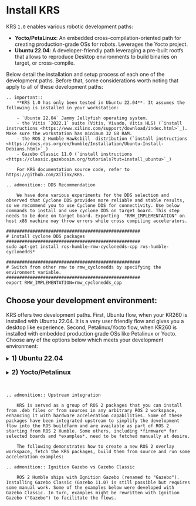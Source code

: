 # Install KRS

KRS `1.0` enables various robotic development paths:
- **Yocto/PetaLinux**: An embedded cross-compilation-oriented path for creating production-grade OSs for robots. Leverages the Yocto project.
- **Ubuntu 22.04**: A developer-friendly path leveraging a pre-built rootfs that allows to reproduce Desktop environments to build binaries on target, or cross-compile.

Below detail the installation and setup process of each one of the development paths. Before that, some considerations worth noting that apply to all of these development paths:

```eval_rst
.. important::
    **KRS 1.0 has only been tested in Ubuntu 22.04**. It assumes the following is installed in your workstation:

    - `Ubuntu 22.04` Jammy Jellyfish operating system. 
    - the Vitis `2022.1` suite (Vitis, Vivado, Vitis HLS) (`install instructions <https://www.xilinx.com/support/download/index.html>`_). Make sure the workstation has minimum 32 GB RAM.
    - the ROS 2 Humble Hawksbill  distribution (`install instructions <https://docs.ros.org/en/humble/Installation/Ubuntu-Install-Debians.html>`_)
    - Gazebo Classic 11.0 (`install instructions <https://classic.gazebosim.org/tutorials?tut=install_ubuntu>`_)

    For KRS documentation source code, refer to https://github.com/Xilinx/KRS.

.. admonition:: DDS Recommendation

    We have done various experiments for the DDS selection and observed that Cyclone DDS provides more reliable and stable results, so we recommend you to use Cyclone DDS for connectivity. Use below commands to install and use cyclone DDS on target board. This step needs to be done on target board. Exporting  "RMW_IMPLEMENTATION" on host x86 machine may throw errors while cross compiling accelerators.
```

```shell
###################################################
# install cyclone DDS packages 
###################################################
sudo apt-get install ros-humble-rmw-cyclonedds-cpp ros-humble-cyclonedds* 

###################################################
# Switch from other rmw to rmw_cyclonedds by specifying the environment variable.
###################################################
export RMW_IMPLEMENTATION=rmw_cyclonedds_cpp
```

## Choose your development environment:

KRS offers two development paths. First, Ubuntu flow, when your KR260 is installed with Ubuntu 22.04. It is a very user friendly flow and gives you a desktop like experience. Second, Petalinux/Yocto flow, when KR260 is installed with embedded production grade OSs like Petalinux or Yocto. Choose any of the options below which meets your development environment:

<details>
    <summary><b><font size="+1">1) Ubuntu 22.04</font></b></summary>
<br>
<b>a. Cross-compilation development</b>

Cross-compilation of ROS 2 workspaces allows to build both CPU binaries as well as accelerators thanks to KRS packages. This capabilities is demonstrated below for the KR260 using Ubuntu 22.04 OS:

- Setup Environment
```shell
###################################################
# 0. install Vitis 2022.1 https://www.xilinx.com/support/download.html       
#   and ROS 2 Rolling https://docs.ros.org/en/humble/Installation/Ubuntu-Install-Debians.html
#    we recommend the Desktop-Full flavour (ros-humble-desktop-full)
###################################################

###################################################
# 1. install some dependencies you might be missing
#
# NOTE: gcc-multilib conflicts with Yocto/PetaLinux 2022.1 dependencies
# so you can't have both paths simultaneously enabled in a single
# development machine
###################################################
sudo apt-get -y install curl build-essential libssl-dev git wget \
                          ocl-icd-* opencl-headers python3-vcstool \
                          python3-colcon-common-extensions python3-colcon-mixin \
                          kpartx u-boot-tools pv gcc-multilib
sudo apt-get -y install gcc-aarch64-linux-gnu g++-aarch64-linux-gnu
sudo apt-get install qemu-user-static
sudo apt-get install ros-humble-gazebo-ros ros-humble-gazebo-plugins ros-humble-gazebo-msgs

###################################################
# 2. create a new ROS 2 workspace with examples and
#    firmware for KR260
###################################################
mkdir -p ~/krs_ws/src; cd ~/krs_ws

###################################################
# 3. Create file with KRS 1.0 additional repos
###################################################
cat << 'EOF' > krs_humble.repos
repositories:  
  perception/image_pipeline:
    type: git
    url: https://github.com/ros-acceleration/image_pipeline
    version: ros2

  tracing/tracetools_acceleration:
    type: git
    url: https://github.com/ros-acceleration/tracetools_acceleration
    version: humble

  firmware/acceleration_firmware_kr260:
    type: zip
    url: https://github.com/ros-acceleration/acceleration_firmware_kr260/releases/download/v1.1.1/acceleration_firmware_kr260.zip

  acceleration/adaptive_component:
    type: git
    url: https://github.com/ros-acceleration/adaptive_component
    version: humble
  acceleration/ament_acceleration:
    type: git
    url: https://github.com/ros-acceleration/ament_acceleration
    version: humble
  acceleration/ament_vitis:
    type: git
    url: https://github.com/ros-acceleration/ament_vitis
    version: humble
  acceleration/colcon-hardware-acceleration:
    type: git
    url: https://github.com/colcon/colcon-hardware-acceleration
    version: main
  acceleration/ros2_kria:
    type: git
    url: https://github.com/ros-acceleration/ros2_kria
    version: main
  acceleration/ros2acceleration:
    type: git
    url: https://github.com/ros-acceleration/ros2acceleration
    version: humble
  acceleration/vitis_common:
    type: git
    url: https://github.com/ros-acceleration/vitis_common
    version: humble
  acceleration/acceleration_examples:
    type: git
    url: https://github.com/ros-acceleration/acceleration_examples
    version: main
EOF

###################################################
# 4. import repos of KRS 1.0 release
###################################################
vcs import src --recursive < krs_humble.repos  # about 3 mins in an AMD Ryzen 5 PRO 4650G

###################################################
# 5. build the workspace and deploy firmware for hardware acceleration
###################################################
source /tools/Xilinx/Vitis/2022.1/settings64.sh  # source Xilinx tools
source /opt/ros/humble/setup.bash  # Sources system ROS 2 installation.

# Note: The path above is valid if one installs ROS 2 from a pre-built debian
# packages. If one builds ROS 2 from the source the directory might
# vary (e.g. ~/ros2_humble/ros2-linux).
export PATH="/usr/bin":$PATH  # FIXME: adjust path for CMake 3.5+

```

- Build packages for x86
```shell

sudo ls -l # Hack to give sudo access to shell, else build may hang.
colcon build --merge-install  # about 18 mins in an AMD Ryzen 5 PRO 4650G

###################################################
# 6. source the overlay to enable all features
###################################################
source install/setup.bash
```
- Cross compile for KR260

``` shell

# select KR260 firmware artifacts and re-build accelerators targeting KR260 build configuration
source install/setup.bash
colcon acceleration select kr260


###################################################
# 7.A cross-compile and generate ONLY CPU binaries
###################################################
colcon build --build-base=build-kr260-ubuntu --install-base=install-kr260-ubuntu --merge-install --mixin kr260 --cmake-args -DNOKERNELS=true

###################################################
# 7.B cross-compile and generate CPU binaries and accelerators.
###################################################
colcon build --executor sequential --build-base=build-kr260-ubuntu --install-base=install-kr260-ubuntu --merge-install --mixin kr260 -DNOKERNELS=false
```
Please note that building accelerators will take few hours, as it builds all the KRS packages that require hardware acceleration. Also, <b>"--executor sequential"</b> flag is to build the packages one by one. If your machine is powerful enough, you may skip the flag and colcon build system will build the packages parallely.

Now that we've built binaries and accelerators, next's to run some of them in hardware. See [examples](https://xilinx.github.io/KRS/sphinx/build/html/docs/examples/0_ros2_publisher.html) but **note that Ubuntu 22.04 is targeting KR260 (and thereby the `--mixin kr260` should be used instead)**.

<br>
<b>b. Native (on target) development</b>

```eval_rst
.. warning:: No accelerators produced with native (on-target) compilation

    **This path is helpful only for creating CPU binaries. It's not possible to create accelerators on target** (from within the KR/KV260 boards) because Vivado and Vitis tools have only x86 support and no aarch64 support is planned. Refer to the cross-compilation path for jointly creating binaries and accelerators.

```

Native CPU compilation (*on target*, in the KR260 or KV260) is pretty straightforward and can be performed by:

1. Create an SD card with [Ubuntu 22.04 official image for KR260](https://ubuntu.com/download/amd-xilinx)
2. Install ROS 2 Humble from .deb file inside KR260's Ubuntu 22.04 as indicated at https://docs.ros.org/en/humble/Installation/Ubuntu-Install-Debians.html
3. `scp` your ROS workspace into the embedded board and build it with colcon as if it was your development machine.

Now that we've built binaries, next's to run them in hardware. See [examples](https://xilinx.github.io/KRS/sphinx/build/html/docs/examples/0_ros2_publisher.html).

<br>
<b>c. QEMU (emulation) development</b>

```eval_rst
.. warning:: No accelerators produced with native (on-target) compilation

    **This path is helpful only for creating CPU binaries. It's not possible to create accelerators on QEMU** (from within emulated rootfs') because Vivado and Vitis tools have only x86 support and no aarch64 support is planned. Refer to the cross-compilation path for jointly creating binaries and accelerators.

```

CPU binaries can also be built (and tested) using hardware emulation through QEMU. In particular, the following provides a walkthrough on how to leverage Ubuntu 22.04 pre-built sysroot for KR260 to build the local development workspace:

```shell
###################################################
# 0. install Vitis 2022.1 https://www.xilinx.com/support/download.html       
#   and ROS 2 Rolling https://docs.ros.org/en/humble/Installation/Ubuntu-Install-Debians.html
#    we recommend the Desktop-Full flavour (ros-humble-desktop-full)
###################################################

###################################################
# 1. install some dependencies you might be missing
#
# NOTE: gcc-multilib conflicts with Yocto/PetaLinux 2022.1 dependencies
# so you can't have both paths simultaneously enabled in a single
# development machine
###################################################
sudo apt-get -y install curl build-essential libssl-dev git wget \
                          ocl-icd-* opencl-headers python3-vcstool \
                          python3-colcon-common-extensions python3-colcon-mixin \
                          kpartx u-boot-tools pv gcc-multilib

###################################################
# 2. create a new ROS 2 workspace with examples and
#    firmware for KV260
###################################################
mkdir -p ~/krs_ws/src; cd ~/krs_ws

###################################################
# 3. Create file with KRS 1.0 additional repos
###################################################
cat << 'EOF' > krs_humble.repos
repositories:  
  perception/image_pipeline:
    type: git
    url: https://github.com/ros-acceleration/image_pipeline
    version: ros2

  tracing/tracetools_acceleration:
    type: git
    url: https://github.com/ros-acceleration/tracetools_acceleration
    version: humble

  firmware/acceleration_firmware_kr260:
    type: zip
    url: https://github.com/ros-acceleration/acceleration_firmware_kr260/releases/download/v1.1.1/acceleration_firmware_kr260.zip

  acceleration/adaptive_component:
    type: git
    url: https://github.com/ros-acceleration/adaptive_component
    version: humble
  acceleration/ament_acceleration:
    type: git
    url: https://github.com/ros-acceleration/ament_acceleration
    version: humble
  acceleration/ament_vitis:
    type: git
    url: https://github.com/ros-acceleration/ament_vitis
    version: humble
  acceleration/colcon-hardware-acceleration:
    type: git
    url: https://github.com/colcon/colcon-hardware-acceleration
    version: main
  acceleration/ros2_kria:
    type: git
    url: https://github.com/ros-acceleration/ros2_kria
    version: main
  acceleration/ros2acceleration:
    type: git
    url: https://github.com/ros-acceleration/ros2acceleration
    version: humble
  acceleration/vitis_common:
    type: git
    url: https://github.com/ros-acceleration/vitis_common
    version: humble
  acceleration/acceleration_examples:
    type: git
    url: https://github.com/ros-acceleration/acceleration_examples
    version: main
EOF

###################################################
# 4. import repos of KRS 1.0 release
###################################################
vcs import src --recursive < krs_humble.repos  # about 3 mins in an AMD Ryzen 5 PRO 4650G

###################################################
# 5. build the workspace and deploy firmware for hardware acceleration
###################################################
source /tools/Xilinx/Vitis/2022.1/settings64.sh  # source Xilinx tools
source /opt/ros/humble/setup.bash  # Sources system ROS 2 installation.

# Note: The path above is valid if one installs ROS 2 from a pre-built debian
# packages. If one builds ROS 2 from the source the directory might
# vary (e.g. ~/ros2_humble/ros2-linux).
export PATH="/usr/bin":$PATH  # FIXME: adjust path for CMake 3.5+
```

```eval_rst
.. warning:: 

    Next step is going to ask for the *sudo password*, make sure to enter it appropriately, otherwise the build
    will go on indefinitely.
```


```shell
colcon build --merge-install  # about 20 mins in an AMD Ryzen 5 PRO 4650G,
                              # mostly spent installing ROS 2 and deps. into
                              # the sysroot

###################################################
# 6. Enter Ubuntu 22.04 jail while mounting ROS 2 overlay workspace sources for native builds
#
# NOTE: assumes to be executed from the root of the ROS 2 overlay workspace
# (e.g. ~/krs_ws/)
###################################################
sudo mount --rbind --make-rslave /dev ~/krs_ws/acceleration/firmware/kr260/sysroots/aarch64-xilinx-linux/dev
mkdir -p ~/krs_ws/acceleration/firmware/kr260/sysroots/aarch64-xilinx-linux/ros2_ws/src; sudo mount --bind ~/krs_ws/src ~/krs_ws/acceleration/firmware/kr260/sysroots/aarch64-xilinx-linux/ros2_ws/src
sudo mount -t proc none ~/krs_ws/acceleration/firmware/kr260/sysroots/aarch64-xilinx-linux/proc
sudo mount -t sysfs none ~/krs_ws/acceleration/firmware/kr260/sysroots/aarch64-xilinx-linux/sys
sudo mount -t tmpfs none ~/krs_ws/acceleration/firmware/kr260/sysroots/aarch64-xilinx-linux/tmp
sudo mount -t tmpfs none ~/krs_ws/acceleration/firmware/kr260/sysroots/aarch64-xilinx-linux/var/lib/apt
sudo mount -t tmpfs none ~/krs_ws/acceleration/firmware/kr260/sysroots/aarch64-xilinx-linux/var/cache/apt
sudo mount -t tmpfs none ~/krs_ws/acceleration/firmware/kr260/sysroots/aarch64-xilinx-linux/var/cache/apt
sudo cp /etc/resolv.conf ~/krs_ws/acceleration/firmware/kr260/sysroots/aarch64-xilinx-linux/etc/resolv.conf

# enter chroot
sudo chroot ~/krs_ws/acceleration/firmware/kr260/sysroots/aarch64-xilinx-linux

###################################################
# 7. Build (in emulation) natively CPU binaries
###################################################
source /opt/ros/humble/setup.bash  # Sources system ROS 2 installation.

# add open robotics repo to .deb sources
echo "deb [arch=$(dpkg --print-architecture) signed-by=/usr/share/keyrings/ros-archive-keyring.gpg] http://packages.ros.org/ros2/ubuntu $(source /etc/os-release && echo $UBUNTU_CODENAME) main" | tee /etc/apt/sources.list.d/ros2.list > /dev/null

# install ROS build tools (colcon et al.)
apt update && apt install -y \
  build-essential \
  cmake \
  git \
  python3-colcon-common-extensions \
  python3-flake8 \
  python3-flake8-blind-except \
  python3-flake8-builtins \
  python3-flake8-class-newline \
  python3-flake8-comprehensions \
  python3-flake8-deprecated \
  python3-flake8-docstrings \
  python3-flake8-import-order \
  python3-flake8-quotes \
  python3-pip \
  python3-pytest \
  python3-pytest-cov \
  python3-pytest-repeat \
  python3-pytest-rerunfailures \
  python3-rosdep \
  python3-setuptools \
  python3-vcstool \
  wget

# build overlay workspace
cd /ros2_ws
colcon build --merge-install --packages-ignore acceleration_firmware_kr260 perception_3nodes

###################################################
# 8. Run one of the packages
###################################################
source /ros2_ws/install/local_setup.bash
ros2 run publisher_xilinx member_function_publisher

###################################################
# 8. Exit chroot and unmount things
###################################################
exit  # inside of the emulation

# back, in your development station
sudo umount ~/krs_ws/acceleration/firmware/kr260/sysroots/aarch64-xilinx-linux/proc
sudo umount ~/krs_ws/acceleration/firmware/kr260/sysroots/aarch64-xilinx-linux/sys
sudo umount ~/krs_ws/acceleration/firmware/kr260/sysroots/aarch64-xilinx-linux/tmp
sudo umount ~/krs_ws/acceleration/firmware/kr260/sysroots/aarch64-xilinx-linux/var/lib/apt
sudo umount ~/krs_ws/acceleration/firmware/kr260/sysroots/aarch64-xilinx-linux/dev/mqueue
sudo umount ~/krs_ws/acceleration/firmware/kr260/sysroots/aarch64-xilinx-linux/dev/hugepages
sudo umount ~/krs_ws/acceleration/firmware/kr260/sysroots/aarch64-xilinx-linux/dev/shm
sudo umount ~/krs_ws/acceleration/firmware/kr260/sysroots/aarch64-xilinx-linux/dev/pts
sudo umount ~/krs_ws/acceleration/firmware/kr260/sysroots/aarch64-xilinx-linux/dev
sudo umount ~/krs_ws/acceleration/firmware/kr260/sysroots/aarch64-xilinx-linux/ros2_ws/src
sudo umount ~/krs_ws/acceleration/firmware/kr260/sysroots/aarch64-xilinx-linux/var/cache/apt

```

Now that we've built binaries, next's to run them in hardware. See [examples](https://xilinx.github.io/KRS/sphinx/build/html/docs/examples/0_ros2_publisher.html).


</details>
<br>
<details>
    <summary><b><font size="+1">2) Yocto/Petalinux</font></b></summary>
<br>


```eval_rst

.. admonition:: Yocto/PetaLinux firmware artifacts download

    Pre-built firmware artifacts for creating robot OSs using Yocto/PetaLinux are bigger than 2GB, which is the maximum size allowed by GitHub. The firmware artifacts have temporarily been uploaded to https://drive.google.com/file/d/1gzrGHB-J_fKNBmcGYhClXdWo6wGw8k43/view?usp=sharing and need to be manually downloaded and deployed into the workspace src directory.


.. admonition:: Yocto (Honister)

    KRS 1.0 Yocto/PetaLinux development paths builds artifacts based on Yocto Honister.

```


```shell
###################################################
# 0. install Vitis 2022.1 https://www.xilinx.com/support/download.html       
#   and ROS 2 Rolling https://docs.ros.org/en/humble/Installation/Ubuntu-Install-Debians.html
#    we recommend the Desktop-Full flavour (ros-humble-desktop-full)
###################################################

###################################################
# 1. install some dependencies you might be missing
###################################################
sudo apt-get -y install curl build-essential libssl-dev git wget \
                          ocl-icd-* opencl-headers python3-vcstool \
                          python3-colcon-common-extensions python3-colcon-mixin \
                          kpartx u-boot-tools pv

###################################################
# 2. create a new ROS 2 workspace with examples and
#    firmware for KV260
###################################################
mkdir -p ~/krs_ws/src; cd ~/krs_ws

###################################################
# 3. Create file with KRS 1.0 additional repos
###################################################
cat << 'EOF' > krs_humble.repos
repositories:  
  perception/image_pipeline:
    type: git
    url: https://github.com/ros-acceleration/image_pipeline
    version: ros2

  tracing/tracetools_acceleration:
    type: git
    url: https://github.com/ros-acceleration/tracetools_acceleration
    version: humble

  firmware/acceleration_firmware_kv260:
    type: zip
    url: https://www.xilinx.com/bin/public/openDownload?filename=acceleration_firmware_kv260.zip

  acceleration/adaptive_component:
    type: git
    url: https://github.com/ros-acceleration/adaptive_component
    version: humble
  acceleration/ament_acceleration:
    type: git
    url: https://github.com/ros-acceleration/ament_acceleration
    version: humble
  acceleration/ament_vitis:
    type: git
    url: https://github.com/ros-acceleration/ament_vitis
    version: humble
  acceleration/colcon-hardware-acceleration:
    type: git
    url: https://github.com/colcon/colcon-hardware-acceleration
    version: main
  acceleration/ros2_kria:
    type: git
    url: https://github.com/ros-acceleration/ros2_kria
    version: main
  acceleration/ros2acceleration:
    type: git
    url: https://github.com/ros-acceleration/ros2acceleration
    version: humble
  acceleration/vitis_common:
    type: git
    url: https://github.com/ros-acceleration/vitis_common
    version: humble
  acceleration/acceleration_examples:
    type: git
    url: https://github.com/ros-acceleration/acceleration_examples
    version: main
EOF

###################################################
# 4. import repos of KRS 1.0 release
###################################################
vcs import src --recursive < krs_humble.repos  # about 3 mins in an AMD Ryzen 5 PRO 4650G

###################################################
# 5. build the workspace and deploy firmware for hardware acceleration
###################################################
source /tools/Xilinx/Vitis/2022.1/settings64.sh  # source Xilinx tools
source /opt/ros/humble/setup.bash  # Sources system ROS 2 installation.

# Note: The path above is valid if one installs ROS 2 from a pre-built debian
# packages. If one builds ROS 2 from the source the directory might
# vary (e.g. ~/ros2_humble/ros2-linux).
export PATH="/usr/bin":$PATH  # FIXME: adjust path for CMake 3.5+
colcon build --merge-install  # about 4 mins in an AMD Ryzen 5 PRO 4650G

###################################################
# 6. source the overlay to enable all features
###################################################
source install/setup.bash
```
That's pretty much it, you've got now KRS installed in the `krs_ws` ROS overlay workspace.  You could also reproduce the same steps over an existing ROS 2 workspace if you'd like to avoid creating a new, or simply reusing the source code elsewhere.

Now's time to build and run some [examples](https://xilinx.github.io/KRS/sphinx/build/html/docs/examples/0_ros2_publisher.html).

</details>
<br>

```eval_rst

.. admonition:: Upstream integration

    KRS is served as a group of ROS 2 packages that you can install from .deb files or from sources in any arbitrary ROS 2 workspace, enhancing it with hardware acceleration capabilities. Some of these packages have been integrated upstream to simplify the development flow into the ROS buildfarm and are available as part of ROS 2 starting from ROS 2 Humble. Some others, including *firmware* for selected boards and *examples*, need to be fetched manually at desire.

    The following demonstrates how to create a new ROS 2 overlay workspace, fetch the KRS packages, build them from source and run some acceleration examples:

.. admonition:: Ignition Gazebo vs Gazebo Classic

    ROS 2 Humble ships with Ignition Gazebo (renamed to "Gazebo"). Installing Gazebo Classic (Gazebo 11.0) is still possible but requires some manual work. Some of the examples below were developed with Gazebo Classic. In turn, examples might be rewritten with Ignition Gazebo ("Gazebo") to facilitate the flows.

```

<br>